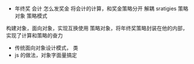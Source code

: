 - 年终奖 会计
 怎么发奖金
 将会计的计算，和奖金策略分开
 解耦
sratigies 策略对象
策略模式

构建对象，面向对象，实现互换使用
策略对象，将年终奖策略封装在他的内部，实现了计算和策略的奋力
- 传统面向对象设计模式， 类
- js 的做法，对象字面量搞定